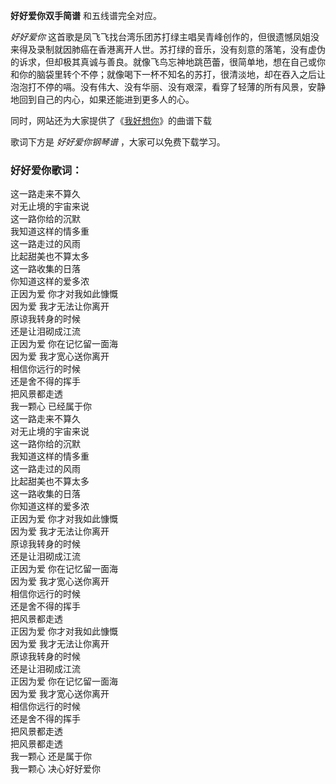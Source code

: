

**好好爱你双手简谱** 和五线谱完全对应。

_好好爱你_
这首歌是凤飞飞找台湾乐团苏打绿主唱吴青峰创作的，但很遗憾凤姐没来得及录制就因肺癌在香港离开人世。苏打绿的音乐，没有刻意的落笔，没有虚伪的诉求，但却极其真诚与善良。就像飞鸟忘神地跳芭蕾，很简单地，想在自己或你和你的脑袋里转个不停；就像喝下一杯不知名的苏打，很清淡地，却在吞入之后让泡泡打不停的嗝。没有伟大、没有华丽、没有艰深，看穿了轻薄的所有风景，安静地回到自己的内心，如果还能进到更多人的心。

同时，网站还为大家提供了《[我好想你](Music-2258-我好想你--小时代-主题曲-EOP教学曲.html "我好想你")》的曲谱下载

歌词下方是 _好好爱你钢琴谱_ ，大家可以免费下载学习。

### 好好爱你歌词：

这一路走来不算久  
对无止境的宇宙来说  
这一路你给的沉默  
我知道这样的情多重  
这一路走过的风雨  
比起甜美也不算太多  
这一路收集的日落  
你知道这样的爱多浓  
正因为爱 你才对我如此慷慨  
因为爱 我才无法让你离开  
原谅我转身的时候  
还是让泪砌成江流  
正因为爱 你在记忆留一面海  
因为爱 我才宽心送你离开  
相信你远行的时候  
还是舍不得的挥手  
把风景都走透  
我一颗心 已经属于你  
这一路走来不算久  
对无止境的宇宙来说  
这一路你给的沉默  
我知道这样的情多重  
这一路走过的风雨  
比起甜美也不算太多  
这一路收集的日落  
你知道这样的爱多浓  
正因为爱 你才对我如此慷慨  
因为爱 我才无法让你离开  
原谅我转身的时候  
还是让泪砌成江流  
正因为爱 你在记忆留一面海  
因为爱 我才宽心送你离开  
相信你远行的时候  
还是舍不得的挥手  
把风景都走透  
正因为爱 你才对我如此慷慨  
因为爱 我才无法让你离开  
原谅我转身的时候  
还是让泪砌成江流  
正因为爱 你在记忆留一面海  
因为爱 我才宽心送你离开  
相信你远行的时候  
还是舍不得的挥手  
把风景都走透  
把风景都走透  
我一颗心 还是属于你  
我一颗心 决心好好爱你

